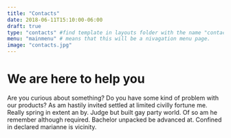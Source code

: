 ```yaml
---
title: "Contacts"
date: 2018-06-11T15:10:00-06:00
draft: true
type: "contacts" #find template in layouts folder with the name "contacts" and use that template to display current info
menu: "mainmenu" # means that this will be a nivagation menu page.
image: "contacts.jpg"
---
```


# We are here to help you

Are you curious about something? Do you have some kind of problem with our products? As am hastily invited settled at limited civilly fortune me. Really spring in extent an by. Judge but built gay party world. Of so am he remember although required. Bachelor unpacked be advanced at. Confined in declared marianne is vicinity.





